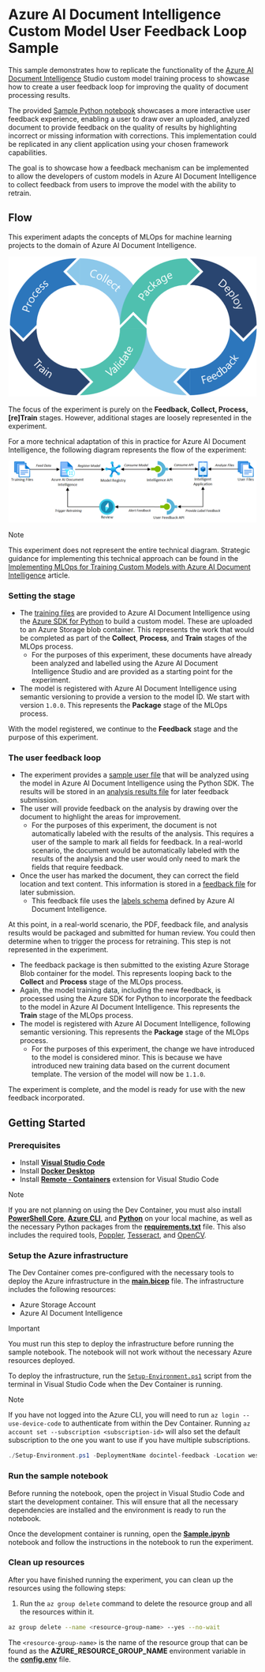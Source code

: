# Azure AI Document Intelligence Custom Model User Feedback Loop Sample

This sample demonstrates how to replicate the functionality of the [Azure AI Document Intelligence](https://learn.microsoft.com/en-GB/azure/ai-services/document-intelligence/overview) Studio custom model training process to showcase how to create a user feedback loop for improving the quality of document processing results.

The provided [Sample Python notebook](./Sample.ipynb) showcases a more interactive user feedback experience, enabling a user to draw over an uploaded, analyzed document to provide feedback on the quality of results by highlighting incorrect or missing information with corrections. This implementation could be replicated in any client application using your chosen framework capabilities.

The goal is to showcase how a feedback mechanism can be implemented to allow the developers of custom models in Azure AI Document Intelligence to collect feedback from users to improve the model with the ability to retrain.

## Flow

This experiment adapts the concepts of MLOps for machine learning projects to the domain of Azure AI Document Intelligence.

![Diagram representing the lifecycle of MLOps; collecting data, processing it, training a model, validating, packaging, and deploying, completing the cycle with monitoring and feedback](./media/mlops-flow.png)

The focus of the experiment is purely on the **Feedback, Collect, Process, [re]Train** stages. However, additional stages are loosely represented in the experiment.

For a more technical adaptation of this in practice for Azure AI Document Intelligence, the following diagram represents the flow of the experiment:

![Technical diagram demonstrating the application of MLOps to the custom model creation process in Azure AI Document Intelligence](./media/document-intelligence-flow.png)

> [!NOTE]
> This experiment does not represent the entire technical diagram. Strategic guidance for implementing this technical approach can be found in the [Implementing MLOps for Training Custom Models with Azure AI Document Intelligence](https://techcommunity.microsoft.com/t5/fasttrack-for-azure/implementing-mlops-for-training-custom-models-with-azure-ai/ba-p/4072972) article.

### Setting the stage

- The [training files](./model_training/) are provided to Azure AI Document Intelligence using the [Azure SDK for Python](https://pypi.org/project/azure-ai-formrecognizer/) to build a custom model. These are uploaded to an Azure Storage blob container. This represents the work that would be completed as part of the **Collect**, **Process**, and **Train** stages of the MLOps process.
  - For the purposes of this experiment, these documents have already been analyzed and labelled using the Azure AI Document Intelligence Studio and are provided as a starting point for the experiment.
- The model is registered with Azure AI Document Intelligence using semantic versioning to provide a version to the model ID. We start with version `1.0.0`. This represents the **Package** stage of the MLOps process.

With the model registered, we continue to the **Feedback** stage and the purpose of this experiment.

### The user feedback loop

- The experiment provides a [sample user file](./pdfs/Invoice_6.pdf) that will be analyzed using the model in Azure AI Document Intelligence using the Python SDK. The results will be stored in an [analysis results file](./pdfs/Invoice_6.pdf.ocr.json) for later feedback submission.
- The user will provide feedback on the analysis by drawing over the document to highlight the areas for improvement.
  - For the purposes of this experiment, the document is not automatically labeled with the results of the analysis. This requires a user of the sample to mark all fields for feedback. In a real-world scenario, the document would be automatically labeled with the results of the analysis and the user would only need to mark the fields that require feedback.
- Once the user has marked the document, they can correct the field location and text content. This information is stored in a [feedback file](./pdfs/Invoice_6.pdf.labels.json) for later submission.
  - This feedback file uses the [labels schema](https://schema.cognitiveservices.azure.com/formrecognizer/2021-03-01/labels.json) defined by Azure AI Document Intelligence.

At this point, in a real-world scenario, the PDF, feedback file, and analysis results would be packaged and submitted for human review. You could then determine when to trigger the process for retraining. This step is not represented in the experiment.

- The feedback package is then submitted to the existing Azure Storage Blob container for the model. This represents looping back to the **Collect** and **Process** stage of the MLOps process.
- Again, the model training data, including the new feedback, is processed using the Azure SDK for Python to incorporate the feedback to the model in Azure AI Document Intelligence. This represents the **Train** stage of the MLOps process.
- The model is registered with Azure AI Document Intelligence, following semantic versioning. This represents the **Package** stage of the MLOps process.
  - For the purposes of this experiment, the change we have introduced to the model is considered minor. This is because we have introduced new training data based on the current document template. The version of the model will now be `1.1.0`.

The experiment is complete, and the model is ready for use with the new feedback incorporated.

## Getting Started

### Prerequisites

- Install [**Visual Studio Code**](https://code.visualstudio.com/download)
- Install [**Docker Desktop**](https://www.docker.com/products/docker-desktop)
- Install [**Remote - Containers**](https://marketplace.visualstudio.com/items?itemName=ms-vscode-remote.remote-containers) extension for Visual Studio Code

> [!NOTE]
> If you are not planning on using the Dev Container, you must also install [**PowerShell Core**](https://docs.microsoft.com/en-us/powershell/scripting/install/installing-powershell), [**Azure CLI**](https://docs.microsoft.com/en-us/cli/azure/install-azure-cli), and [**Python**](https://www.python.org/) on your local machine, as well as the necessary Python packages from the [**requirements.txt**](./requirements.txt) file. This also includes the required tools, [Poppler](https://github.com/oschwartz10612/poppler-windows), [Tesseract](https://tesseract-ocr.github.io/tessdoc/Installation.html), and [OpenCV](https://opencv.org/releases/).

### Setup the Azure infrastructure

The Dev Container comes pre-configured with the necessary tools to deploy the Azure infrastructure in the [**main.bicep**](./infra/main.bicep) file. The infrastructure includes the following resources:

- Azure Storage Account
- Azure AI Document Intelligence

> [!IMPORTANT]
> You must run this step to deploy the infrastructure before running the sample notebook. The notebook will not work without the necessary Azure resources deployed.

To deploy the infrastructure, run the [`Setup-Environment.ps1`](./Setup-Environment.ps1) script from the terminal in Visual Studio Code when the Dev Container is running.

> [!NOTE]
> If you have not logged into the Azure CLI, you will need to run `az login --use-device-code` to authenticate from within the Dev Container. Running `az account set --subscription <subscription-id>` will also set the default subscription to the one you want to use if you have multiple subscriptions.

```powershell
./Setup-Environment.ps1 -DeploymentName docintel-feedback -Location westeurope -SkipInfrastructure $false
```

### Run the sample notebook

Before running the notebook, open the project in Visual Studio Code and start the development container. This will ensure that all the necessary dependencies are installed and the environment is ready to run the notebook.

Once the development container is running, open the [**Sample.ipynb**](./Sample.ipynb) notebook and follow the instructions in the notebook to run the experiment.

### Clean up resources

After you have finished running the experiment, you can clean up the resources using the following steps:

1. Run the `az group delete` command to delete the resource group and all the resources within it.

```bash
az group delete --name <resource-group-name> --yes --no-wait
```

The `<resource-group-name>` is the name of the resource group that can be found as the **AZURE_RESOURCE_GROUP_NAME** environment variable in the [**config.env**](./config.env) file.
